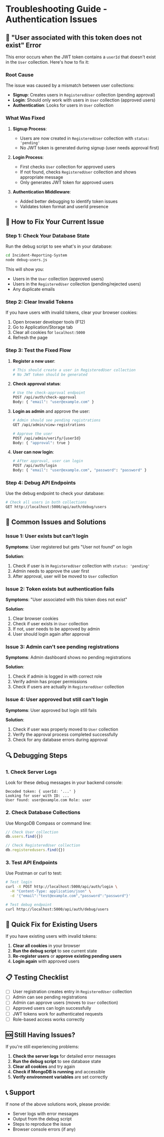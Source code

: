 # Troubleshooting Guide - Authentication Issues

## 🚨 **"User associated with this token does not exist" Error**

This error occurs when the JWT token contains a `userId` that doesn't exist in the `User` collection. Here's how to fix it:

### **Root Cause**
The issue was caused by a mismatch between user collections:
- **Signup**: Creates users in `RegisteredUser` collection (pending approval)
- **Login**: Should only work with users in `User` collection (approved users)
- **Authentication**: Looks for users in `User` collection

### **What Was Fixed**

1. **Signup Process**: 
   - Users are now created in `RegisteredUser` collection with `status: 'pending'`
   - No JWT token is generated during signup (user needs approval first)

2. **Login Process**:
   - First checks `User` collection for approved users
   - If not found, checks `RegisteredUser` collection and shows appropriate message
   - Only generates JWT token for approved users

3. **Authentication Middleware**:
   - Added better debugging to identify token issues
   - Validates token format and userId presence

## 🔧 **How to Fix Your Current Issue**

### **Step 1: Check Your Database State**

Run the debug script to see what's in your database:

```bash
cd Incident-Reporting-System
node debug-users.js
```

This will show you:
- Users in the `User` collection (approved users)
- Users in the `RegisteredUser` collection (pending/rejected users)
- Any duplicate emails

### **Step 2: Clear Invalid Tokens**

If you have users with invalid tokens, clear your browser cookies:

1. Open browser developer tools (F12)
2. Go to Application/Storage tab
3. Clear all cookies for `localhost:5000`
4. Refresh the page

### **Step 3: Test the Fixed Flow**

1. **Register a new user**:
   ```bash
   # This should create a user in RegisteredUser collection
   # No JWT token should be generated
   ```

2. **Check approval status**:
   ```bash
   # Use the check-approval endpoint
   POST /api/auth/check-approval
   Body: { "email": "user@example.com" }
   ```

3. **Login as admin** and approve the user:
   ```bash
   # Admin should see pending registrations
   GET /api/admin/view-registrations
   
   # Approve the user
   POST /api/admin/verify/{userId}
   Body: { "approval": true }
   ```

4. **User can now login**:
   ```bash
   # After approval, user can login
   POST /api/auth/login
   Body: { "email": "user@example.com", "password": "password" }
   ```

### **Step 4: Debug API Endpoints**

Use the debug endpoint to check your database:

```bash
# Check all users in both collections
GET http://localhost:5000/api/auth/debug/users
```

## 🐛 **Common Issues and Solutions**

### **Issue 1: User exists but can't login**

**Symptoms**: User registered but gets "User not found" on login

**Solution**: 
1. Check if user is in `RegisteredUser` collection with `status: 'pending'`
2. Admin needs to approve the user first
3. After approval, user will be moved to `User` collection

### **Issue 2: Token exists but authentication fails**

**Symptoms**: "User associated with this token does not exist"

**Solution**:
1. Clear browser cookies
2. Check if user exists in `User` collection
3. If not, user needs to be approved by admin
4. User should login again after approval

### **Issue 3: Admin can't see pending registrations**

**Symptoms**: Admin dashboard shows no pending registrations

**Solution**:
1. Check if admin is logged in with correct role
2. Verify admin has proper permissions
3. Check if users are actually in `RegisteredUser` collection

### **Issue 4: User approved but still can't login**

**Symptoms**: User approved but login still fails

**Solution**:
1. Check if user was properly moved to `User` collection
2. Verify the approval process completed successfully
3. Check for any database errors during approval

## 🔍 **Debugging Steps**

### **1. Check Server Logs**

Look for these debug messages in your backend console:

```
Decoded token: { userId: '...' }
Looking for user with ID: ...
User found: user@example.com Role: user
```

### **2. Check Database Collections**

Use MongoDB Compass or command line:

```javascript
// Check User collection
db.users.find({})

// Check RegisteredUser collection  
db.registeredusers.find({})
```

### **3. Test API Endpoints**

Use Postman or curl to test:

```bash
# Test login
curl -X POST http://localhost:5000/api/auth/login \
  -H "Content-Type: application/json" \
  -d '{"email":"test@example.com","password":"password"}'

# Test debug endpoint
curl http://localhost:5000/api/auth/debug/users
```

## 🚀 **Quick Fix for Existing Users**

If you have existing users with invalid tokens:

1. **Clear all cookies** in your browser
2. **Run the debug script** to see current state
3. **Re-register users** or **approve existing pending users**
4. **Login again** with approved users

## 📋 **Testing Checklist**

- [ ] User registration creates entry in `RegisteredUser` collection
- [ ] Admin can see pending registrations
- [ ] Admin can approve users (moves to `User` collection)
- [ ] Approved users can login successfully
- [ ] JWT tokens work for authenticated requests
- [ ] Role-based access works correctly

## 🆘 **Still Having Issues?**

If you're still experiencing problems:

1. **Check the server logs** for detailed error messages
2. **Run the debug script** to see database state
3. **Clear all cookies** and try again
4. **Check if MongoDB is running** and accessible
5. **Verify environment variables** are set correctly

## 📞 **Support**

If none of the above solutions work, please provide:
- Server logs with error messages
- Output from the debug script
- Steps to reproduce the issue
- Browser console errors (if any) 